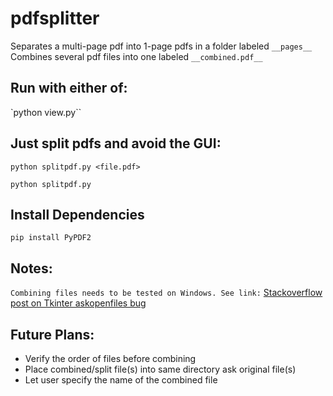 # pdfsplitter
Separates a multi-page pdf into 1-page pdfs in a folder labeled `__pages__`
Combines several pdf files into one labeled `__combined.pdf__`

## Run with either of:
`python view.py``

## Just split pdfs and avoid the GUI:
`python splitpdf.py <file.pdf>`

`python splitpdf.py`

## Install Dependencies
`pip install PyPDF2`

## Notes:
`Combining files needs to be tested on Windows. See link:`
[Stackoverflow post on Tkinter askopenfiles bug](https://stackoverflow.com/questions/4116249/parsing-the-results-of-askopenfilenames)

## Future Plans:
* Verify the order of files before combining
* Place combined/split file(s) into same directory
	ask original file(s)
* Let user specify the name of the combined file

